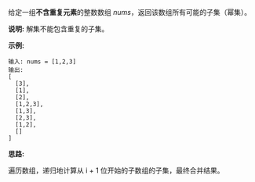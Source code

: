 给定一组**不含重复元素**的整数数组 *nums*，返回该数组所有可能的子集（幂集）。

**说明:** 解集不能包含重复的子集。

**示例:**

```
输入: nums = [1,2,3]
输出:
[
  [3],
  [1],
  [2],
  [1,2,3],
  [1,3],
  [2,3],
  [1,2],
  []
]
```

**思路:**

遍历数组，递归地计算从 i + 1 位开始的子数组的子集，最终合并结果。
